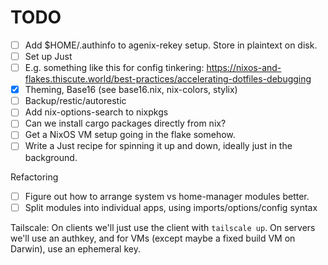 # TODO
- [ ] Add $HOME/.authinfo to agenix-rekey setup. Store in plaintext on disk.
- [ ] Set up Just
- [ ]   E.g. something like this for config tinkering: https://nixos-and-flakes.thiscute.world/best-practices/accelerating-dotfiles-debugging
- [x] Theming, Base16 (see base16.nix, nix-colors, stylix)
- [ ] Backup/restic/autorestic
- [ ] Add nix-options-search to nixpkgs
- [ ] Can we install cargo packages directly from nix?
- [ ] Get a NixOS VM setup going in the flake somehow.
- [ ]   Write a Just recipe for spinning it up and down, ideally just in the background.

Refactoring
- [ ] Figure out how to arrange system vs home-manager modules better. 
- [ ] Split modules into individual apps, using imports/options/config syntax

Tailscale: On clients we'll just use the client with `tailscale up`. On servers we'll use an authkey, and for VMs (except maybe a fixed build VM on Darwin), use an ephemeral key.
